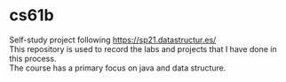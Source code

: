 # cs61b
Self-study project following https://sp21.datastructur.es/ <br />
This repository is used to record the labs and projects that I have done in this process. <br />
The course has a primary focus on java and data structure.
